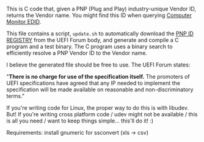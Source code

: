 
This is C code that, given a PNP (Plug and Play) industry-unique Vendor ID, returns
the Vendor name. You might find this ID when querying
[Computer Monitor EDID](https://en.wikipedia.org/wiki/Extended_Display_Identification_Data).

This file contains a script, `update.sh` to automatically download the
[PNP ID REGISTRY](http://www.uefi.org/pnp_id_list) from the UEFI Forum body,
and generate and compile a C program and a test binary. The C program uses
a binary search to efficiently resolve a PNP Vendor ID to the Vendor name.

I believe the generated file should be free to use. The UEFI Forum states:

"**There is no charge for use of the specification itself.** The promoters of UEFI
specifications have agreed that any IP needed to implement the specification
will be made available on reasonable and non-discriminatory terms."

If you're writing code for Linux, the proper way to do this is with libudev.
But! If you're writing cross platform code / udev might not be available /
this is all you need / want to keep things simple... this'll do it! :)

Requirements: install gnumeric for ssconvert (xls -> csv)
